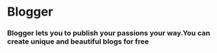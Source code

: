 # Blogger
### Blogger lets you to publish your passions your way.You can create  unique and beautiful blogs for free

